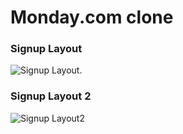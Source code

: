 # Monday.com clone

### Signup Layout

![Signup Layout](https://github.com/tony-sn/monday_fe/blob/tony/01_signup/src/assets/monday_signup_layout.png).

### Signup Layout 2
![Signup Layout2](https://github.com/tony-sn/monday_fe/blob/tony/02_signup_2/src/assets/monday_signup_layout_2.png)
